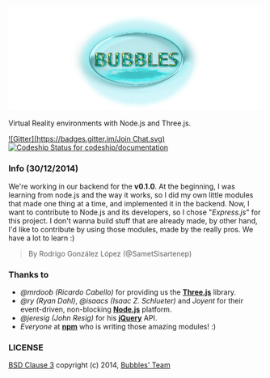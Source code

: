 ![bubbles logo](bubbles.png)

Virtual Reality environments with Node.js and Three.js.

[![Gitter](https://badges.gitter.im/Join Chat.svg)](https://gitter.im/SametSisartenep/bubbles?utm_source=badge&utm_medium=badge&utm_campaign=pr-badge&utm_content=badge)
[![Codeship Status for codeship/documentation](https://codeship.com/projects/42627170-75e8-0132-1c0d-56333483aaf8/status)](https://codeship.com/projects/55201)

### Info (30/12/2014)
We're working in our backend for the **v0.1.0**.
At the beginning, I was learning from node.js and the way it works, so I did my own little modules that made one thing at a time, and implemented it in the backend. Now, I want to contribute to Node.js and its developers, so I chose "_Express.js_" for this project. I don't wanna build stuff that are already made, by other hand, I'd like to contribute by using those modules, made by the really pros. We have a lot to learn :)
> By Rodrigo González López (@SametSisartenep)

### Thanks to

- _@mrdoob (Ricardo Cabello)_ for providing us the [**Three.js**](http://threejs.org) library.
- _@ry (Ryan Dahl)_, _@isaacs (Isaac Z. Schlueter)_ and _Joyent_ for their event-driven, non-blocking [**Node.js**](http://nodejs.org) platform.
- _@jeresig (John Resig)_ for his [**jQuery**](http://jquery.com) API.
- _Everyone_ at [**npm**](http://npmjs.org) who is writing those amazing modules! :)

### LICENSE

[BSD Clause 3](LICENSE) copyright (c) 2014, [Bubbles' Team](CONTRIBUTORS.md)
